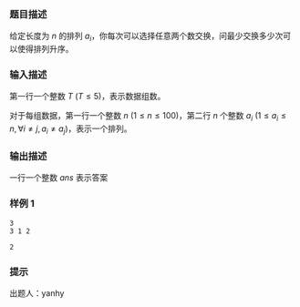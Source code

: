 ### 题目描述

给定长度为 $n$ 的排列 $a_i$，你每次可以选择任意两个数交换，问最少交换多少次可以使得排列升序。

### 输入描述

第一行一个整数 $T$ $(T\leq 5)$，表示数据组数。

对于每组数据，第一行一个整数 $n$ $(1\leq n\leq 100)$，第二行 $n$ 个整数 $a_i$ $(1\leq a_i\leq n, \forall i \not = j, a_i \not = a_j)$，表示一个排列。

### 输出描述

一行一个整数 $ans$ 表示答案

### 样例 1

```
3
3 1 2
```

```
2
```

### 提示

出题人：yanhy
